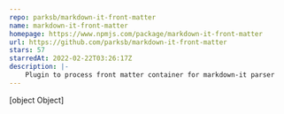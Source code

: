 ```yaml
---
repo: parksb/markdown-it-front-matter
name: markdown-it-front-matter
homepage: https://www.npmjs.com/package/markdown-it-front-matter
url: https://github.com/parksb/markdown-it-front-matter
stars: 57
starredAt: 2022-02-22T03:26:17Z
description: |-
    Plugin to process front matter container for markdown-it parser
---
```


[object Object]
